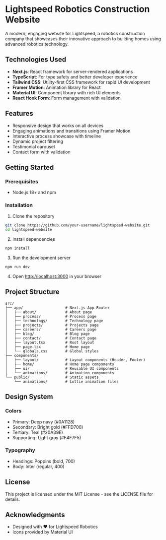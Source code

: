 # Lightspeed Robotics Construction Website

A modern, engaging website for Lightspeed, a robotics construction company that showcases their innovative approach to building homes using advanced robotics technology.

## Technologies Used

- **Next.js**: React framework for server-rendered applications
- **TypeScript**: For type safety and better developer experience
- **Tailwind CSS**: Utility-first CSS framework for rapid UI development
- **Framer Motion**: Animation library for React
- **Material UI**: Component library with rich UI elements
- **React Hook Form**: Form management with validation

## Features

- Responsive design that works on all devices
- Engaging animations and transitions using Framer Motion
- Interactive process showcase with timeline
- Dynamic project filtering
- Testimonial carousel
- Contact form with validation

## Getting Started

### Prerequisites

- Node.js 18+ and npm

### Installation

1. Clone the repository
```bash
git clone https://github.com/your-username/lightspeed-website.git
cd lightspeed-website
```

2. Install dependencies
```bash
npm install
```

3. Run the development server
```bash
npm run dev
```

4. Open [http://localhost:3000](http://localhost:3000) in your browser

## Project Structure

```
src/
├── app/                   # Next.js App Router
│   ├── about/             # About page
│   ├── process/           # Process page
│   ├── technology/        # Technology page
│   ├── projects/          # Projects page
│   ├── careers/           # Careers page
│   ├── blog/              # Blog page
│   ├── contact/           # Contact page
│   ├── layout.tsx         # Root layout
│   ├── page.tsx           # Home page
│   └── globals.css        # Global styles
├── components/
│   ├── layout/            # Layout components (Header, Footer)
│   ├── home/              # Home page components
│   ├── ui/                # Reusable UI components
│   └── animations/        # Animation components
└── public/                # Static assets
    └── animations/        # Lottie animation files
```

## Design System

### Colors
- Primary: Deep navy (#0A1128)
- Secondary: Bright gold (#FFD700)
- Tertiary: Teal (#20A39E)
- Supporting: Light gray (#F4F7F5)

### Typography
- Headings: Poppins (bold, 700)
- Body: Inter (regular, 400)

## License

This project is licensed under the MIT License - see the LICENSE file for details.

## Acknowledgments

- Designed with ❤️ for Lightspeed Robotics
- Icons provided by Material UI
